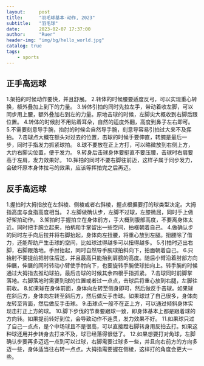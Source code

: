 ```yaml
---
layout:     post
title:      "羽毛球基本-动作, 2023"
subtitle:   "羽毛球"
date:       2023-02-07 17:37:00
author:     "Ruer"
header-img: "img/bg/hello_world.jpg"
catalog: true
tags:
    - sports
---
```


## 正手高远球

1.架拍的时候动作要快，并且舒展。
2.转体的时候腰要适度反弓，可以实现重心转换，额外叠加上到下的力量。
3.转体引拍的同时先拉左手，带动着收左脚，可以同步用上腰，额外叠加右到左的力量。原地击球的时候，左脚尖大概收到右脚后跟位置。
4.转体的时候肘不用贴着耳朵，自然的适度外翻，高度到鼻子左右即可。
5.不需要刻意导手腕，抬肘的时候会自然导手腕，刻意导容易引拍过大来不及挥拍。
7.击球点大概在额头对过去的位置，击球的时候手要伸直，转腕是最后一步，同时手指发力抓紧球拍。
8.球不要放在正上方打，可以略微放到右侧上方，大约右脚尖位置，便于发力。
9.转身后击球身体要挺直不要压腰，击球时右肩要高于左肩，发力效果好。
10.挥拍的同时不要右脚往前迈，这样子属于同步发力，会破坏原本身体拉弓的效果，应该等挥拍完之后再迈。

## 反手高远球

1.握拍时大拇指放在左斜棱、侧棱或者右斜棱，握点根据要打的球类型决定。大拇指高度与食指高度相当。
2.左脚做确认步，左脚不过球，左膝微屈，同时手上做好架拍动作。
3.架拍时手握拍立在身体前方，手大概到腹部高度，不要离身体太近。同时把手腕立起来，拍柄和手掌留出一些空间，拍框朝着自己。
4.做确认步的同时左手向后拉并将右脚抬起，身体向左扭腰，将重心放到左腿。扭腰除了借力，还能帮助产生击球的空间，比如球过得越多可以扭得越多。
5.引拍时迈出右脚，右脚跟落地。手肘抬起，同时自然导手腕球拍斜向下，拍面朝着自己。
6.只抬肘不要提前把肘往后送，并且最高只能抬到肩膀的高度。随后小臂沿着肘部方向伸展，伸展的同时转动小臂使手肘向下，也要旋转手腕使球拍向上。转手腕的时候通过大拇指去推动球拍，最后击球的时候其余四根手指抓紧。
7.击球同时前脚掌落地。右脚落地时需要到球的位置或者过一点点，击球后将重心放到右腿，左脚往前收。
8.如果球在身体前面，身体向左转至侧身即可，然后做反手击球。如果球在斜后方，身体向左转至斜后方，然后做反手击球。如果球过了自己很多，身体向左转至背面，然后做反手击球。
9.击球点一般不在正上方，可以通过倾斜身体实现击打正上方的球。
10.脚下步伐的节奏要跟球一致，即身体基本上都是跟着球的方向转。如果提前转好到位，会导致动作不连贯，发力效果不好。
11.如果球只过了自己一点点，是个中场球且不是很高，可以直接蹬右脚转身用反拍去打。如果这种球还用并步转身去打来不及，球已经落得很低了。
12.如果想要打对角球，左脚确认步要再多迈远一点到可以过球，右脚需要过球多一些，并且向右前方的方向多迈一些，身体适当往右转一点点。大拇指需要握在侧棱，这样打的角度会更大一些。